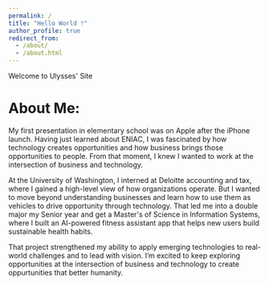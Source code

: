 ```yaml
---
permalink: /
title: "Hello World !"
author_profile: true
redirect_from: 
  - /about/
  - /about.html
---
```


Welcome to Ulysses' Site

About Me:
======= 

My first presentation in elementary school was on Apple after the iPhone launch. Having just learned about ENIAC, I was fascinated by how technology creates opportunities and how business brings those opportunities to people. From that moment, I knew I wanted to work at the intersection of business and technology. 

At the University of Washington, I interned at Deloitte accounting and tax, where I gained a high-level view of how organizations operate. But I wanted to move beyond understanding businesses and learn how to use them as vehicles to drive opportunity through technology. That led me into a double major my Senior year and get a Master's of Science in Information Systems, where I built an AI-powered fitness assistant app that helps new users build sustainable health habits. 

That project strengthened my ability to apply emerging technologies to real-world challenges and to lead with vision. 
I’m excited to keep exploring opportunities at the intersection of business and technology to create oppurtunities that better humanity.
